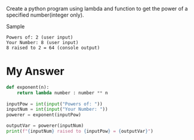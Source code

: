 Create a python program using lambda and function to get the power of a specified number(integer only).

Sample
```
Powers of: 2 (user input)
Your Number: 8 (user input)
8 raised to 2 = 64 (console output)
```

# My Answer

```python
def exponent(n):
    return lambda number : number ** n
    
inputPow = int(input("Powers of: "))
inputNum = int(input("Your Number: "))
powerer = exponent(inputPow)

outputVar = powerer(inputNum)
print(f"{inputNum} raised to {inputPow} = {outputVar}")
```

